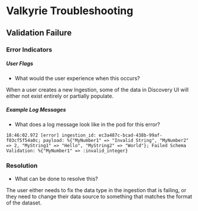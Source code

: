 # Valkyrie Troubleshooting

## Validation Failure

### Error Indicators
##### User Flags
- What would the user experience when this occurs? 

When a user creates a new Ingestion, some of the data in Discovery UI will either not exist entirely or partially populate. 


##### Example Log Messages
- What does a log message look like in the pod for this error?

`18:46:02.972 [error] ingestion_id: ec3a487c-bcad-438b-99af-f03cf5f54a0c; payload: %{"MyNumber1" => "Invalid String", "MyNumber2" => 2, "MyString1" => "Hello", "MyString2" => "World"}; Failed Schema Validation: %{"MyNumber1" => :invalid_integer}`


### Resolution
- What can be done to resolve this? 

The user either needs to fix the data type in the ingestion that is failing, or they need to change their data source to something that matches the format of the dataset. 